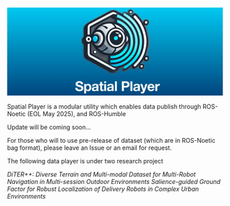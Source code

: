 
<p align="center"><img src=figure/logo.jpg></p>

Spatial Player is a modular utility which enables data publish through ROS-Noetic (EOL May 2025), and ROS-Humble

Update will be coming soon... 

For those who will to use pre-release of dataset (which are in ROS-Noetic bag format), please leave an Issue or an email for request. 

The following data player is under two research project

*DiTER++: Diverse Terrain and Multi-modal Dataset for Multi-Robot Navigation in Multi-session Outdoor Environments*
*Salience-guided Ground Factor for Robust Localization of Delivery Robots in Complex Urban Environments*
